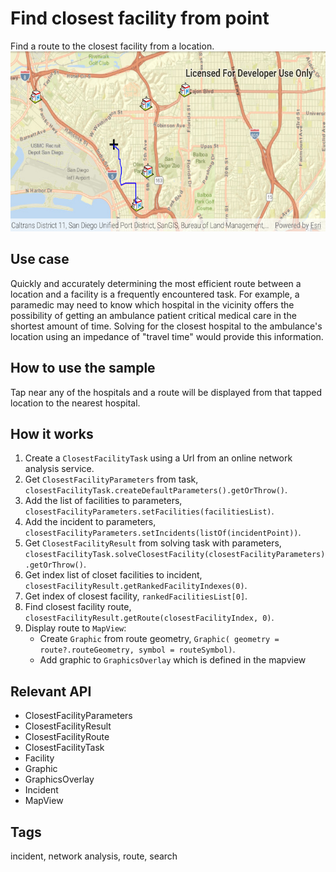 # Find closest facility from point

Find a route to the closest facility from a location.
![Find closest facility from point](find_closest_facility_to_an_incident_interactive.png)

## Use case

Quickly and accurately determining the most efficient route between a location and a facility is a
frequently encountered task. For example, a paramedic may need to know which hospital in the
vicinity offers the possibility of getting an ambulance patient critical medical care in the
shortest amount of time. Solving for the closest hospital to the ambulance's location using an
impedance of "travel time" would provide this information.

## How to use the sample

Tap near any of the hospitals and a route will be displayed from that tapped location to the nearest hospital.

## How it works

1. Create a `ClosestFacilityTask` using a Url from an online network analysis service.
2. Get `ClosestFacilityParameters` from task, `closestFacilityTask.createDefaultParameters().getOrThrow()`.
3. Add the list of facilities to parameters, `closestFacilityParameters.setFacilities(facilitiesList)`.
4. Add the incident to parameters, `closestFacilityParameters.setIncidents(listOf(incidentPoint))`.
5. Get `ClosestFacilityResult` from solving task with parameters, `closestFacilityTask.solveClosestFacility(closestFacilityParameters).getOrThrow()`.
6. Get index list of closet facilities to incident, `closestFacilityResult.getRankedFacilityIndexes(0)`.
7. Get index of closest facility, `rankedFacilitiesList[0]`.
8. Find closest facility route, `closestFacilityResult.getRoute(closestFacilityIndex, 0)`.
9. Display route to `MapView`:
   * Create `Graphic` from route geometry, `Graphic(
     geometry = route?.routeGeometry,
     symbol = routeSymbol)`.
   * Add graphic to `GraphicsOverlay` which is defined in the mapview

## Relevant API

* ClosestFacilityParameters
* ClosestFacilityResult
* ClosestFacilityRoute
* ClosestFacilityTask
* Facility
* Graphic
* GraphicsOverlay
* Incident
* MapView

## Tags

incident, network analysis, route, search